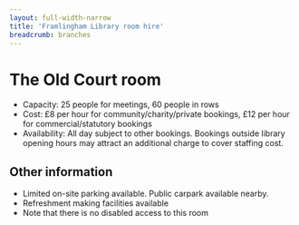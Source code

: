 ```yaml
---
layout: full-width-narrow
title: 'Framlingham Library room hire'
breadcrumb: branches
---
```

# The Old Court room

* Capacity: 25 people for meetings, 60 people in rows
* Cost: £8 per hour for community/charity/private bookings, £12 per hour for commercial/statutory bookings
* Availability: All day subject to other bookings. Bookings outside library opening hours may attract an additional charge to cover staffing cost.

## Other information

* Limited on-site parking available. Public carpark available nearby.
* Refreshment making facilities available
* Note that there is no disabled access to this room
